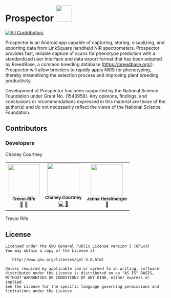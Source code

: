 # Prospector <a href="https://play.google.com/store/apps/details?id=org.phenoapps.intercross"><img src="https://play.google.com/intl/en_us/badges/images/generic/en-play-badge.png" height="50"></a>
<!-- ALL-CONTRIBUTORS-BADGE:START - Do not remove or modify this section -->
[![All Contributors](https://img.shields.io/badge/all_contributors-1-orange.svg?style=flat-square)](#contributors-)
<!-- ALL-CONTRIBUTORS-BADGE:END -->

Prospector is an Android app capable of capturing, storing, visualizing, and exporting data from LinkSquare handheld NIR spectrometers. Prospector provides fast, reliable capture of scans for phenotype prediction with a standardized user interface and data export format that has been adopted by BreedBase, a common breeding database (https://breedbase.org/). Prospector will allow breeders to rapidly apply NIRS for phenotyping, thereby streamlining the selection process and improving plant breeding productivity.

Development of Prospector has been supported by the National Science Foundation under Grant No. (1543958). Any opinions, findings, and conclusions or recommendations expressed in this material are those of the author(s) and do not necessarily reflect the views of the National Science Foundation.

## Contributors
### Developers
Chaney Courtney
<!-- ALL-CONTRIBUTORS-LIST:START - Do not remove or modify this section -->
<!-- prettier-ignore-start -->
<!-- markdownlint-disable -->
<table>
  <tr>
    <td align="center"><a href="https://github.com/trife"><img src="https://avatars.githubusercontent.com/u/1869534?v=4?s=100" width="100px;" alt=""/><br /><sub><b>Trevor Rife</b></sub></a><br /><a href="#projectManagement-trife" title="Project Management">📆</a> <a href="#design-trife" title="Design">🎨</a></td>
    <td align="center"><a href="https://github.com/chaneylc"><img src="https://avatars.githubusercontent.com/u/5421632?v=4?s=100" width="100px;" alt=""/><br /><sub><b>Chaney Courtney</b></sub></a><br /><a href="https://github.com/PhenoApps/Prospector/commits?author=chaneylc" title="Code">💻</a> <a href="#ideas-chaneylc" title="Ideas, Planning, & Feedback">🤔</a></td>
    <td align="center"><a href="http://jmh579.github.io"><img src="https://avatars.githubusercontent.com/u/33294076?v=4?s=100" width="100px;" alt=""/><br /><sub><b>Jenna Hershberger</b></sub></a><br /><a href="#ideas-jmh579" title="Ideas, Planning, & Feedback">🤔</a></td>
  </tr>
</table>

<!-- markdownlint-restore -->
<!-- prettier-ignore-end -->

<!-- ALL-CONTRIBUTORS-LIST:END -->

Trevor Rife

## License
    Licensed under the GNU General Public License version 3 (GPLv3)
    You may obtain a copy of the License at

       http://www.gnu.org/licenses/gpl-3.0.html

    Unless required by applicable law or agreed to in writing, software
    distributed under the License is distributed on an "AS IS" BASIS,
    WITHOUT WARRANTIES OR CONDITIONS OF ANY KIND, either express or implied.
    See the License for the specific language governing permissions and
    limitations under the License.
